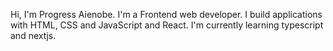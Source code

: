 Hi, I'm Progress Aienobe. I'm a Frontend web developer. I build applications with HTML, CSS and JavaScript and React. I'm currently learning typescript and nextjs.

<!---
Paienobe/Paienobe is a ✨ special ✨ repository because its `README.md` (this file) appears on your GitHub profile.
You can click the Preview link to take a look at your changes.
--->
